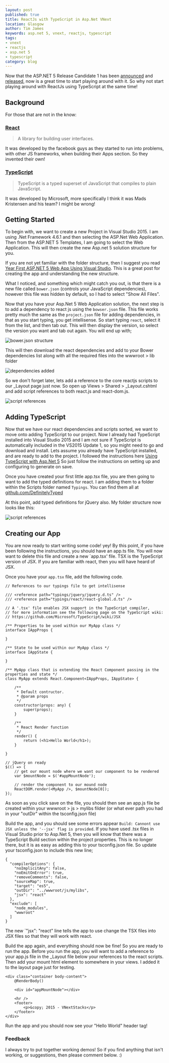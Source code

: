 ```yaml
---
layout: post
published: true
title: ReactJs with TypeScript in Asp.Net VNext
location: Glasgow
author: Tim James
keywords: asp.net 5, vnext, reactjs, typescript
tags:
- vnext
- reactjs
- asp.net 5
- typescript
category: blog
---
```


Now that the ASP.NET 5 Release Candidate 1 has been [announced](http://blogs.msdn.com/b/webdev/archive/2015/11/18/announcing-asp-net-5-release-candidate-1.aspx) and [released](https://get.asp.net/), now is a great time to start playing around with it. So why not start playing around with ReactJs using TypeScript at the same time!

## Background

For those that are not in the know:

### [React](https://facebook.github.io/react/)
> A library for building user interfaces. 

It was developed by the facebook guys as they started to run into problems, with other JS frameworks, when building their Apps section. So they invented their own!

### [TypeScript](http://www.typescriptlang.org/)
> TypeScript is a typed superset of JavaScript that compiles to plain JavaScript.

It was developed by Microsoft, more specifically I think it was Mads Kristensen and his team? I might be wrong!

## Getting Started

To begin with, we want to create a new Project in Visual Studio 2015. I am using .Net Framework 4.6.1 and then selecting the ASP.Net Web Application. Then from the ASP.NET 5 Templates, I am going to select the Web Application. This will then create the new Asp.net 5 solution structure for you.

<!--excerpt-->

If you are not yet familiar with the folder structure, then I suggest you read [Year First ASP.NET 5 Web App Using Visual Studio](http://docs.asp.net/en/latest/tutorials/your-first-aspnet-application.html). This is a great post for creating the app and understanding the new structure.

What I noticed, and something which might catch you out, is that there is a new file called `bower.json` (controls your JavaScript dependencies), however this file was hidden by default, so I had to select "Show All Files".

Now that you have your Asp.Net 5 Web Application solution, the next step is to add a dependency to react js using the `bowser.json` file. This file works pretty much the same as the `project.json` file for adding dependencies, in that as you start typing, you get intellisense. So start typing `react`, select it from the list, and then tab out. This will then display the version, so select the version you want and tab out again. You will end up with;

![bower.json structure](/img/vnext/react/add-react-to-bower-config.jpg)

This will then download the react dependencies and add to your Bower dependencies list along with all the required files into the wwwroot > lib folder

![dependencies added](/img/vnext/react/react-dependencies-added.jpg)

So we don't forget later, lets add a reference to the core reactjs scripts to our _Layout page just now. So open up Views > Shared > _Layout.cshtml and add script references to both react.js and react-dom.js.

![script references](/img/vnext/react/dev-app-script-references.jpg)

## Adding TypeScript

Now that we have our react dependencies and scripts sorted, we want to move onto adding TypeScript to our project. Now I already had TypeScript installed into Visual Studio 2015 and I am not sure if TypeScript is automatically included in the VS2015 Update 1, so you might need to go and download and install.
Lets assume you already have TypeScript installed, and are ready to add to the project. I followed the instructions here [Using TypeScript with Asp.Net 5](https://github.com/Microsoft/typescript/wiki/Using-TypeScript-With-ASP.NET-5) So just follow the instructions on setting up and configuring to generate on save.

Once you have created your first little app.tsx file, you are then going to want to add the typed definitions for react. I am adding them to a folder within the Scripts folder named `Typings`. You can find them all at [github.com/DefinitelyTyped](https://github.com/DefinitelyTyped/DefinitelyTyped/tree/master/react)

At this point, add typed definitions for jQuery also. My folder structure now looks like this:

![script references](/img/vnext/react/folder-structure.jpg)

## Creating our App

You are now ready to start writing some code! yey! By this point, if you have been following the instructions, you should have an app.ts file. You will now want to delete this file and create a new `app.tsx' file. TSX is the TypeScript version of JSX. If you are familiar with react, then you will have heard of JSX.

Once you have your `app.tsx` file, add the following code.

    // References to our typings file to get intellisense

    /// <reference path="typings/jquery/jquery.d.ts" />
    /// <reference path="typings/react/react-global.d.ts" />

    // A '.tsx' file enables JSX support in the TypeScript compiler, 
    // for more information see the following page on the TypeScript wiki:
    // https://github.com/Microsoft/TypeScript/wiki/JSX

    /** Properties to be used within our MyApp class */
    interface IAppProps {

    }

    /** State to be used within our MyApp class */
    interface IAppState {

    }

    /** MyApp class that is extending the React Component passing in the properties and state */
    class MyApp extends React.Component<IAppProps, IAppState> {
    
        /**
         * Default contructor.
         * @param props
         */
        constructor(props: any) {
            super(props);
        }

        /**
         * React Render function
         */
        render() {
            return (<h1>Hello World</h1>);
        }

    }

    // jQuery on ready
    $(() => {
        // get our mount node where we want our component to be rendered
        var $mountNode = $('#appMountNode');     

        // render the component to our mound node
        ReactDOM.render(<MyApp />, $mountNode[0]);
    });

As soon as you click save on the file, you should then see an app.js file be created within your wwwroot > js > mylibs filder (or what ever path you had in your "outDir" within the tsconfig.json file)

Build the app, and you should see some errors appear `Build: Cannont use JSX unless the '--jsx' flag is provided`. If you have used .tsx files in Visual Studio prior to Asp.Net 5, then you will know that there was a TypeScript Build section within the project properties. This is no longer there, but it is as easy as adding this to your tsconfig.json file. So update your tsconfig.json to include this new line;

    {
      "compilerOptions": {
        "noImplicitAny": false,
        "noEmitOnError": true,
        "removeComments": false,
        "sourceMap": true,
        "target": "es5",
        "outDir": "../wwwroot/js/mylibs",
        "jsx": "react"
      },
      "exclude": [
        "node_modules",
        "wwwroot"
      ]
    }

The new `"jsx": "react" line tells the app to use change the TSX files into JSX files so that they will work with react.

Build the app again, and everything should now be fine! So you are ready to run the app. Before you run the app, you will want to add a reference to your app.js file in the _Layout file below your references to the react scripts. Then add your mount html element to somewhere in your views. I added it to the layout page just for testing.

    <div class="container body-content">
        @RenderBody()

        <div id="appMountNode"></div>

        <hr />
        <footer>
            <p>&copy; 2015 - VNextStacks</p>
        </footer>
    </div>

Run the app and you should now see your "Hello World" header tag!

### Feedback

I always try to put together working demos! So if you find anything that isn't working, or suggestions, then please comment below. :)
